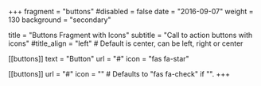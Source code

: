 +++
fragment = "buttons"
#disabled = false
date = "2016-09-07"
weight = 130
background = "secondary"

title = "Buttons Fragment with Icons"
subtitle = "Call to action buttons with icons"
#title_align = "left" # Default is center, can be left, right or center

[[buttons]]
  text = "Button"
  url = "#"
  icon = "fas fa-star"

[[buttons]]
  url = "#"
  icon = "" # Defaults to "fas fa-check" if "".
+++
